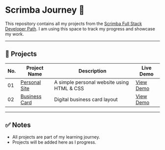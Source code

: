 # Scrimba Journey 🚀

This repository contains all my projects from the [Scrimba Full Stack Developer Path](https://scrimba.com/learn/frontend). I am using this space to track my progress and showcase my work.

---

## 📁 Projects

| No. | Project Name      | Description                | Live Demo                     |
|-----|-------------------|----------------------------|--------------------------------|
| 01  | [Personal Site](./01-personal-site) | A simple personal website using HTML & CSS | [View Demo](https://scrimba-personal-website-anuj.netlify.app/) |
| 02  | [Business Card](./02-business-card) | Digital business card layout | [View Demo](https://scrimba-business-card-anuj.netlify.app/) |

---

## ✅ Notes

- All projects are part of my learning journey.
- Projects will be added here as I progress.
